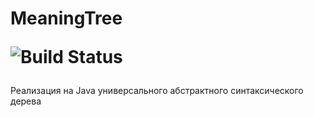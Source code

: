 <h1> MeaningTree 

![Build Status](https://github.com/bardoor/meaning_tree/actions/workflows/maven.yml/badge.svg?branch=main)
</h1>
Реализация на Java универсального абстрактного синтаксического дерева


